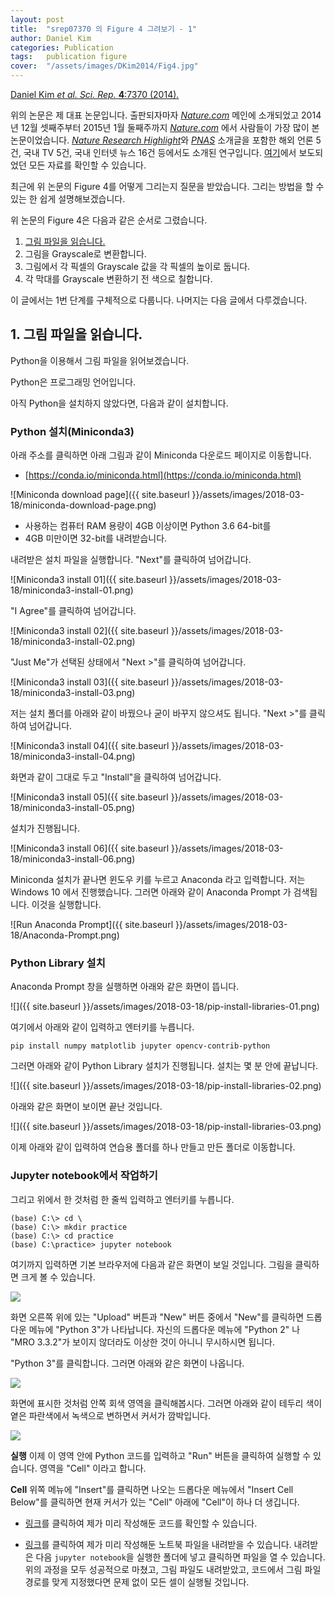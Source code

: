 ```yaml
---
layout: post
title:  "srep07370 의 Figure 4 그려보기 - 1"
author: Daniel Kim
categories: Publication
tags:	publication figure
cover:  "/assets/images/DKim2014/Fig4.jpg"
---
```


[Daniel Kim *et al.* *Sci. Rep.* **4**:7370 (2014).](https://www.nature.com/articles/srep07370)

위의 논문은 제 대표 논문입니다. 출판되자마자 [*Nature.com*](https://www.nature.com/) 메인에 소개되었고 2014년 12월 셋째주부터 2015년 1월 둘째주까지 [*Nature.com*](https://www.nature.com/) 에서 사람들이 가장 많이 본 논문이었습니다. [*Nature Research Highlight*](http://www.natureasia.com/en/research/highlight/9640)와 [*PNAS*](http://www.pnas.org/content/112/25/7619.full) 소개글을 포함한 해외 언론 5건, 국내 TV 5건, 국내 인터넷 뉴스 16건 등에서도 소개된 연구입니다. [여기](http://danielykim.me/papers/DKim2014/)에서 보도되었던 모든 자료를 확인할 수 있습니다.

최근에 위 논문의 Figure 4를 어떻게 그리는지 질문을 받았습니다. 그리는 방법을 할 수 있는 한 쉽게 설명해보겠습니다.

위 논문의 Figure 4은 다음과 같은 순서로 그렸습니다.

1. <U>그림 파일을 읽습니다.</U>
2. 그림을 Grayscale로 변환합니다. 
3. 그림에서 각 픽셀의 Grayscale 값을 각 픽셀의 높이로 둡니다.
4. 각 막대를 Grayscale 변환하기 전 색으로 칠합니다.

이 글에서는 1번 단계를 구체적으로 다룹니다. 나머지는 다음 글에서 다루겠습니다.


## 1. 그림 파일을 읽습니다.
Python을 이용해서 그림 파일을 읽어보겠습니다. 

Python은 프로그래밍 언어입니다. 

아직 Python을 설치하지 않았다면, 다음과 같이 설치합니다.

### Python 설치(Miniconda3)
아래 주소를 클릭하면 아래 그림과 같이 Miniconda 다운로드 페이지로 이동합니다.
- [https://conda.io/miniconda.html](https://conda.io/miniconda.html)

![Miniconda download page]({{ site.baseurl }}/assets/images/2018-03-18/miniconda-download-page.png)

- 사용하는 컴퓨터 RAM 용량이 4GB 이상이면 Python 3.6 64-bit를 
- 4GB 미만이면 32-bit를 내려받습니다.

내려받은 설치 파일을 실행합니다. "Next"를 클릭하여 넘어갑니다.

![Miniconda3 install 01]({{ site.baseurl }}/assets/images/2018-03-18/miniconda3-install-01.png)

"I Agree"를 클릭하여 넘어갑니다.

![Miniconda3 install 02]({{ site.baseurl }}/assets/images/2018-03-18/miniconda3-install-02.png)

"Just Me"가 선택된 상태에서 "Next >"를 클릭하여 넘어갑니다.

![Miniconda3 install 03]({{ site.baseurl }}/assets/images/2018-03-18/miniconda3-install-03.png)

저는 설치 폴더를 아래와 같이 바꿨으나 굳이 바꾸지 않으셔도 됩니다. "Next >"를 클릭하여 넘어갑니다.

![Miniconda3 install 04]({{ site.baseurl }}/assets/images/2018-03-18/miniconda3-install-04.png)

화면과 같이 그대로 두고 "Install"을 클릭하여 넘어갑니다.

![Miniconda3 install 05]({{ site.baseurl }}/assets/images/2018-03-18/miniconda3-install-05.png)

설치가 진행됩니다.

![Miniconda3 install 06]({{ site.baseurl }}/assets/images/2018-03-18/miniconda3-install-06.png)

Miniconda 설치가 끝나면 윈도우 키를 누르고 Anaconda 라고 입력합니다. 저는 Windows 10 에서 진행했습니다.
그러면 아래와 같이 Anaconda Prompt 가 검색됩니다. 이것을 실행합니다.

![Run Anaconda Prompt]({{ site.baseurl }}/assets/images/2018-03-18/Anaconda-Prompt.png)


### Python Library 설치
Anaconda Prompt 창을 실행하면 아래와 같은 화면이 뜹니다.

![]({{ site.baseurl }}/assets/images/2018-03-18/pip-install-libraries-01.png)

여기에서 아래와 같이 입력하고 엔터키를 누릅니다.

```shell
pip install numpy matplotlib jupyter opencv-contrib-python
```

그러면 아래와 같이 Python Library 설치가 진행됩니다. 설치는 몇 분 안에 끝납니다.

![]({{ site.baseurl }}/assets/images/2018-03-18/pip-install-libraries-02.png)

아래와 같은 화면이 보이면 끝난 것입니다.

![]({{ site.baseurl }}/assets/images/2018-03-18/pip-install-libraries-03.png)

이제 아래와 같이 입력하여 연습용 폴더를 하나 만들고 만든 폴더로 이동합니다. 

### Jupyter notebook에서 작업하기

그리고 위에서 한 것처럼 한 줄씩 입력하고 엔터키를 누릅니다.

```shell
(base) C:\> cd \
(base) C:\> mkdir practice
(base) C:\> cd practice
(base) C:\practice> jupyter notebook
```

여기까지 입력하면 기본 브라우저에 다음과 같은 화면이 보일 것입니다.
그림을 클릭하면 크게 볼 수 있습니다.

<a href="{{ site.baseurl }}/assets/images/2018-03-18/jupyter-notebook-home-01.png" data-lightbox="falcon9-large">
  <img src="{{ site.baseurl }}/assets/images/2018-03-18/jupyter-notebook-home-01.png">
</a>

화면 오른쪽 위에 있는 "Upload" 버튼과 "New" 버튼 중에서 "New"를 클릭하면 드롭다운 메뉴에 "Python 3"가 나타납니다. 자신의 드롭다운 메뉴에 "Python 2" 나 "MRO 3.3.2"가 보이지 않더라도 이상한 것이 아니니 무시하시면 됩니다.

"Python 3"를 클릭합니다. 그러면 아래와 같은 화면이 나옵니다.

<a href="{{ site.baseurl }}/assets/images/2018-03-18/jupyter-notebook-Untitled-01.png" data-lightbox="falcon9-large">
  <img src="{{ site.baseurl }}/assets/images/2018-03-18/jupyter-notebook-Untitled-01.png">
</a>

화면에 표시한 것처럼 안쪽 회색 영역을 클릭해봅시다. 그러면 아래와 같이 테두리 색이 옅은 파란색에서 녹색으로 변하면서 커서가 깜박입니다.

<a href="{{ site.baseurl }}/assets/images/2018-03-18/jupyter-notebook-Untitled-02.png" data-lightbox="falcon9-large">
  <img src="{{ site.baseurl }}/assets/images/2018-03-18/jupyter-notebook-Untitled-02.png">
</a>

**실행** 이제 이 영역 안에 Python 코드를 입력하고 "Run" 버튼을 클릭하여 실행할 수 있습니다. 영역을 "Cell" 이라고 합니다. 

**Cell** 위쪽 메뉴에 "Insert"를 클릭하면 나오는 드롭다운 메뉴에서 "Insert Cell Below"를 클릭하면 현재 커서가 있는 "Cell" 아래에 "Cell"이 하나 더 생깁니다.

- [링크](https://github.com/danielykim-dev/reproduce-my-figures/blob/master/DKim2014-srep07370/1%20-%20%EA%B7%B8%EB%A6%BC%20%ED%8C%8C%EC%9D%BC%20%EC%9D%BD%EA%B8%B0.ipynb)를 클릭하여 제가 미리 작성해둔 코드를 확인할 수 있습니다. 

- [링크](https://github.com/danielykim-dev/reproduce-my-figures/blob/master/DKim2014-srep07370/1%20-%20%EA%B7%B8%EB%A6%BC%20%ED%8C%8C%EC%9D%BC%20%EC%9D%BD%EA%B8%B0.ipynb)를 클릭하여 제가 미리 작성해둔 노트북 파일을 내려받을 수 있습니다. 내려받은 다음 `jupyter notebook`을 실행한 폴더에 넣고 클릭하면 파일을 열 수 있습니다. 위의 과정을 모두 성공적으로 마쳤고, 그림 파일도 내려받았고, 코드에서 그림 파일 경로를 맞게 지정했다면 문제 없이 모든 셀이 실행될 것입니다.


